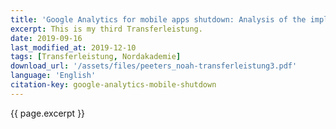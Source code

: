```yaml
---
title: 'Google Analytics for mobile apps shutdown: Analysis of the implication of switching to Google Firebase.'
excerpt: This is my third Transferleistung.
date: 2019-09-16
last_modified_at: 2019-12-10
tags: [Transferleistung, Nordakademie]
download_url: '/assets/files/peeters_noah-transferleistung3.pdf'
language: 'English'
citation-key: google-analytics-mobile-shutdown
---
```


{{ page.excerpt }}
